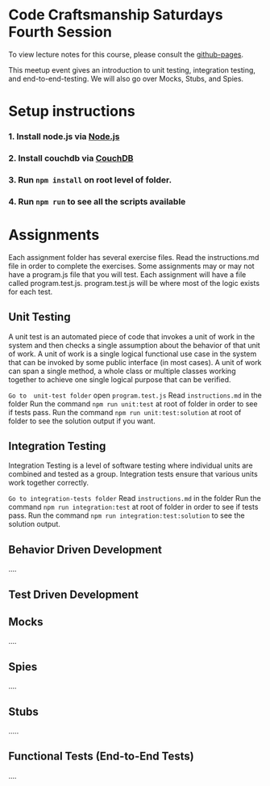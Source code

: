 # Code Craftsmanship Saturdays Fourth Session

To view lecture notes for this course, please consult the [github-pages](https://code-craftsmanship-saturdays.github.io/software-testing).

This meetup event gives an introduction to unit testing, integration testing,
and end-to-end-testing. We will also go over Mocks, Stubs, and Spies.

# Setup instructions
### 1. Install node.js via [Node.js](https://nodejs.org/en/download/)
### 2. Install couchdb via [CouchDB](http://couchdb.apache.org/)
### 3. Run `npm install` on root level of folder.
### 4. Run `npm run` to see all the scripts available

# Assignments

Each assignment folder has several exercise files. 
Read the instructions.md file in order to complete the exercises.
Some assignments may or may not have a program.js file that you will test.
Each assignment will have a file called program.test.js.
program.test.js will be where most of the logic exists for each test.

## Unit Testing

A unit test is an automated piece of code that invokes a unit of work in the system and then checks a single assumption about the behavior of that unit of work.
A unit of work is a single logical functional use case in the system that can be invoked by some public interface (in most cases).
A unit of work can span a single method, a whole class or multiple classes working together to achieve one single logical purpose that can be verified.

`Go to  unit-test folder`
open `program.test.js`
Read `instructions.md` in the folder
Run the command `npm run unit:test` at root of folder in order to see if tests pass.
Run the command `npm run unit:test:solution` at root of folder to see the solution output if you want.

## Integration Testing

Integration Testing is a level of software testing where individual units are combined and tested as a group.
Integration tests ensure that various units work together correctly.

`Go to integration-tests folder`
Read `instructions.md` in the folder
Run the command `npm run integration:test` at root of folder in order to see if tests pass.
Run the command `npm run integration:test:solution` to see the solution output.

## Behavior Driven Development

....

## Test Driven Development


## Mocks

....

## Spies

....


## Stubs

.....

## Functional Tests (End-to-End Tests)

....